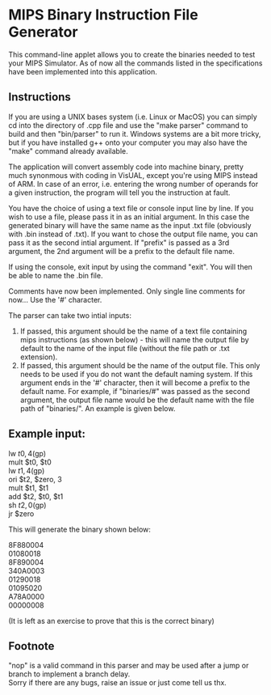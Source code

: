 MIPS Binary Instruction File Generator
===================================

This command-line applet allows you to create the binaries needed to test your MIPS Simulator. As of now all the commands listed in the specifications have been implemented into this application.

Instructions
----------------

If you are using a UNIX bases system (i.e. Linux or MacOS) you can simply cd into the directory of .cpp file and use the "make parser" command to build and then "bin/parser" to run it. Windows systems are a bit more tricky, but if you have installed g++ onto your computer you may also have the "make" command already available.  

The application will convert assembly code into machine binary, pretty much synonmous with coding in VisUAL, except you're using MIPS instead of ARM. In case of an error, i.e. entering the wrong number of operands for a given instruction, the program will tell you the instruction at fault.   

You have the choice of using a text file or console input line by line. If you wish to use a file, please pass it in as an initial argument. In this case the generated binary will have the same name as the input .txt file (obviously with .bin instead of .txt). If you want to chose the output file name, you can pass it as the second intial argument. If "prefix" is passed as a 3rd argument, the 2nd argument will be a prefix to the default file name.  

If using the console, exit input by using the command "exit". You will then be able to name the .bin file.

Comments have now been implemented. Only single line comments for now... Use the '#' character.    

The parser can take two intial inputs:  
1. If passed, this argument should be the name of a text file containing mips instructions (as shown below) - this will name the output file by default to the name of the input file (without the file path or .txt extension).
2. If passed, this argument should be the name of the output file. This only needs to be used if you do not want the default naming system. If this argument ends in the '#' character, then it will become a prefix to the default name. For example, if "binaries/#" was passed as the second argument, the output file name would be the default name with the file path of "binaries/". An example is given below.   

Example input:
--------------  

lw     $t0, 4($gp)        
mult   $t0, $t0  
lw     $t1, 4($gp)       
ori    $t2, $zero, 3      
mult   $t1, $t1      
add    $t2, $t0, $t1  
sh     $t2, 0($gp)  
jr     $zero  

This will generate the binary shown below:  

8F880004   
01080018   
8F890004   
340A0003   
01290018   
01095020   
A78A0000   
00000008  

(It is left as an exercise to prove that this is the correct binary)  

Footnote
--------

"nop" is a valid command in this parser and may be used after a jump or branch to implement a branch delay.  
Sorry if there are any bugs, raise an issue or just come tell us thx.
